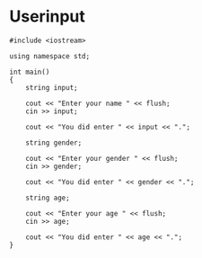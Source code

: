 # Userinput
    
    #include <iostream>

    using namespace std;

    int main()
    {
        string input;

        cout << "Enter your name " << flush;
        cin >> input;

        cout << "You did enter " << input << ".";

        string gender;

        cout << "Enter your gender " << flush;
        cin >> gender;

        cout << "You did enter " << gender << ".";

        string age;
        
        cout << "Enter your age " << flush;
        cin >> age;

        cout << "You did enter " << age << ".";
    }
